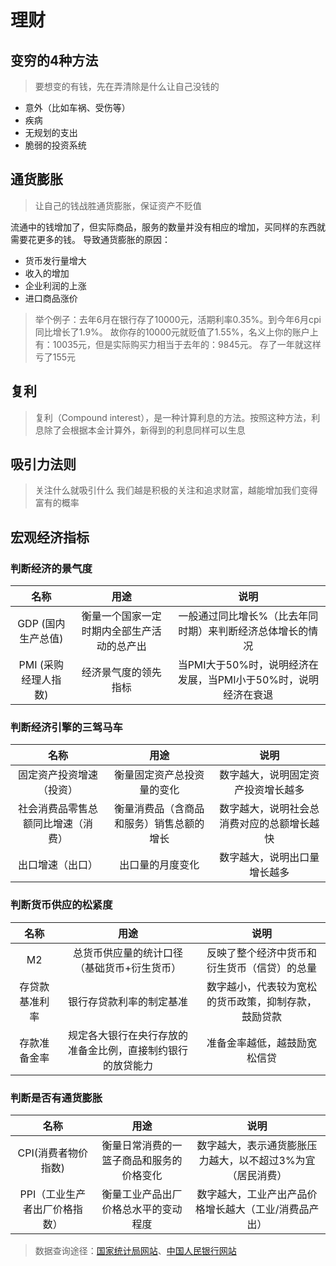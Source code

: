 # 理财

## 变穷的4种方法
> 要想变的有钱，先在弄清除是什么让自己没钱的
- 意外（比如车祸、受伤等）
- 疾病
- 无规划的支出
- 脆弱的投资系统
  
## 通货膨胀
> 让自己的钱战胜通货膨胀，保证资产不贬值

流通中的钱增加了，但实际商品，服务的数量并没有相应的增加，买同样的东西就需要花更多的钱。
导致通货膨胀的原因：
- 货币发行量增大
- 收入的增加
- 企业利润的上涨
- 进口商品涨价

> 举个例子：去年6月在银行存了10000元，活期利率0.35%。到今年6月cpi同比增长了1.9%。 故你存的10000元就贬值了1.55%，名义上你的账户上有：10035元，但是实际购买力相当于去年的：9845元。 存了一年就这样亏了155元

## 复利
> 复利（Compound interest），是一种计算利息的方法。按照这种方法，利息除了会根据本金计算外，新得到的利息同样可以生息

## 吸引力法则
> 关注什么就吸引什么
我们越是积极的关注和追求财富，越能增加我们变得富有的概率
## 宏观经济指标
### 判断经济的景气度
| 名称 | 用途 | 说明 |
| :-----:| :----: | :----: |
| GDP (国内生产总值) | 衡量一个国家一定时期内全部生产活动的总产出 | 一般通过同比增长%（比去年同时期）来判断经济总体增长的情况 |
| PMI (采购经理人指数) | 经济景气度的领先指标 | 当PMI大于50%时，说明经济在发展，当PMI小于50%时，说明经济在衰退 |

### 判断经济引擎的三驾马车
| 名称 | 用途 | 说明 |
| :-----:| :----: | :----: |
| 固定资产投资增速（投资） | 衡量固定资产总投资量的变化 | 数字越大，说明固定资产投资增长越多 |
| 社会消费品零售总额同比增速（消费） | 衡量消费品（含商品和服务）销售总额的增长 | 数字越大，说明社会总消费对应的总额增长越快 |
| 出口增速（出口） | 出口量的月度变化 | 数字越大，说明出口量增长越多 |

### 判断货币供应的松紧度
| 名称 | 用途 | 说明 |
| :-----:| :----: | :----: |
| M2 | 总货币供应量的统计口径（基础货币+衍生货币） | 反映了整个经济中货币和衍生货币（信贷）的总量 |
| 存贷款基准利率 | 银行存贷款利率的制定基准 | 数字越小，代表较为宽松的货币政策，抑制存款，鼓励贷款 |
| 存款准备金率 | 规定各大银行在央行存放的准备金比例，直接制约银行的放贷能力 | 准备金率越低，越鼓励宽松信贷 |

### 判断是否有通货膨胀
| 名称 | 用途 | 说明 |
| :-----:| :----: | :----: |
| CPI(消费者物价指数) | 衡量日常消费的一篮子商品和服务的价格变化 | 数字越大，表示通货膨胀压力越大，以不超过3%为宜（居民消费） |
| PPI（工业生产者出厂价格指数） | 衡量工业产品出厂价格总水平的变动程度 | 数字越大，工业产出产品价格增长越大（工业/消费品产出） |

> 数据查询途径：[国家统计局网站](http://www.stats.gov.cn)、[中国人民银行网站](http://www.pbc.gov.cn)